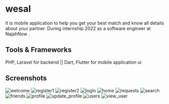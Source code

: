 # wesal

It is mobile application to help you get your best match and know all details about your partner.
During internship 2022 as a software engineer at NajahNow .

## Tools & Frameworks

PHP, Laravel for backend || 
Dart, Flutter for mobile application ui

## Screenshots

![welcome](https://user-images.githubusercontent.com/101002059/193885964-7065b30f-68b9-4f6b-a49e-e4600e33b4a3.png)
![register1](https://user-images.githubusercontent.com/101002059/193885925-194451a4-c55f-4939-99e9-b85a0ff62941.png)
![register2](https://user-images.githubusercontent.com/101002059/193885930-b1024c95-5c2e-4873-9a08-1131233ad5ca.png)
![login](https://user-images.githubusercontent.com/101002059/193885917-bb5968df-81f2-4662-b158-751ee2b54bc1.png)
![home](https://user-images.githubusercontent.com/101002059/193885912-60afe922-12aa-40d1-a87b-bf93d3e03d8f.png)
![requests](https://user-images.githubusercontent.com/101002059/193885939-c77bfcca-1134-443a-aa1e-7c8e62559aab.png)
![search](https://user-images.githubusercontent.com/101002059/193885943-9935aff2-478d-4c48-8f7f-710c87e07309.png)
![friends](https://user-images.githubusercontent.com/101002059/193885966-d46787f5-293d-4fad-a691-34f9222890e9.png)
![profile](https://user-images.githubusercontent.com/101002059/193885920-55b478b4-ad79-495a-a2a3-86aee01eb8f3.png)
![update_profile](https://user-images.githubusercontent.com/101002059/193885947-c208e04e-5bb7-4eeb-bd5d-5bd4d9fd5021.png)
![users](https://user-images.githubusercontent.com/101002059/193885952-3d868677-a583-4806-b5d3-947638c268a1.png)
![view_user](https://user-images.githubusercontent.com/101002059/193885958-c7944827-6a58-4b16-a7aa-ecfda529b89d.png)

